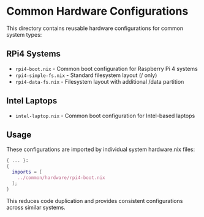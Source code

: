 # Common Hardware Configurations

This directory contains reusable hardware configurations for common system types:

## RPi4 Systems
- `rpi4-boot.nix` - Common boot configuration for Raspberry Pi 4 systems
- `rpi4-simple-fs.nix` - Standard filesystem layout (/ only)
- `rpi4-data-fs.nix` - Filesystem layout with additional /data partition

## Intel Laptops
- `intel-laptop.nix` - Common boot configuration for Intel-based laptops

## Usage

These configurations are imported by individual system hardware.nix files:

```nix
{ ... }:
{
  imports = [
    ../common/hardware/rpi4-boot.nix
  ];
}
```

This reduces code duplication and provides consistent configurations across similar systems.